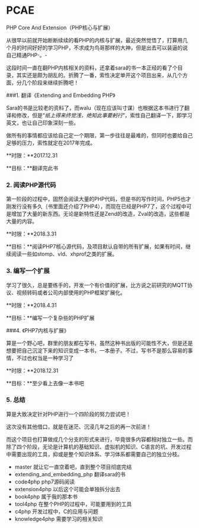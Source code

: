 # PCAE
PHP Core And Extension（PHP核心与扩展）

从很早以前就开始断断续续的看PHP的内核与扩展，最近突然觉悟了，打算用几个月的时间好好的学习PHP，不求成为鸟哥那样的大神，但是出去可以装逼的说自己精通PHP-。-

这段时间一直在翻PHP内核相关的资料，还拿着sara的书一本正经的看了个目录，其实还是颇为胡乱的。折腾了一番，索性决定单开这个项目出来，从几个方面，分几个阶段来继续折腾吧！

###1. 翻译《Extending and Embedding PHP》

Sara的书是比较老的资料了，而walu（现在应该叫寸谋）也根据这本书进行了翻译和修改，但是“*纸上得来终觉浅，绝知此事要躬行*“，索性自己翻译一下，即学习英文，也让自己印象深刻一些。

做所有的事情都应该给自己定一个期限，第一步往往是最难的，但同时也要给自己足够的压力，索性就定在2017年完成。

**时限：**2017.12.31

**目标：**翻译完此书

### 2. 阅读PHP源代码

第一阶段的过程中，固然会阅读大量的PHP代码，但是书的写作时间，PHP5也才刚发行没有多久（书里面还介绍了PHP4），而现在已经是PHP7了，这个过程中可是增加了大量的新东西。无论是新特性还是Zend的改造，Zval的改造，这些都是大量的内容。

**时限：**2018.3.31

**目标：**阅读PHP7核心源代码，及项目默认自带的所有扩展，如果有时间，继续阅读一些如stomp、vld、xhprof之类的扩展。

### 3. 编写一个扩展

学习了很久，总是要练手的，开发一个有价值的扩展，比方说之前研究的MQTT协议、视频转码或者公司内部使用的PHP框架扩展化。

**时限：**2018.4.31

**目标：**编写一个复杂些的PHP扩展

###4. 《PHP7内核与扩展》 

算是一个野心吧，群里的朋友都在写书，虽然这种书出版的可能性不大，但是还是想要把自己沉淀下来的知识变成一本书，一本册子。不过，写书不是那么容易的事情，不过也权当是一种学习了

**时限：**2018.12.31

**目标：**至少看上去像一本书吧

### 5. 总结

算是大致决定针对PHP进行一个四阶段的努力尝试吧！

这次没有其他借口，就是在迷茫、沉浸几年之后的再一次前进！

而这个项目也打算做成几个分支的形式来进行，毕竟很多内容都相对独立一些。而除了四个阶段，无论是计算机的基础知识、虚拟机的知识、C语言的坑、开发过程中需要出现的工具，抑或是整个知识体系、学习体系都需要自己的独立分枝。

* master 就让它一直空着吧，直到整个项目彻底完结
* extending_and_embedding_php 翻译sara的书
* code4php php7源码阅读
* extension4php 以后这个可能会单独拆分出去
* book4php 属于我的那本书
* tool4php 在整个PHP的过程中，可能要用到的工具
* c4php 开发过程中，C的应用与问题
* knowledge4php 需要学习的相关知识